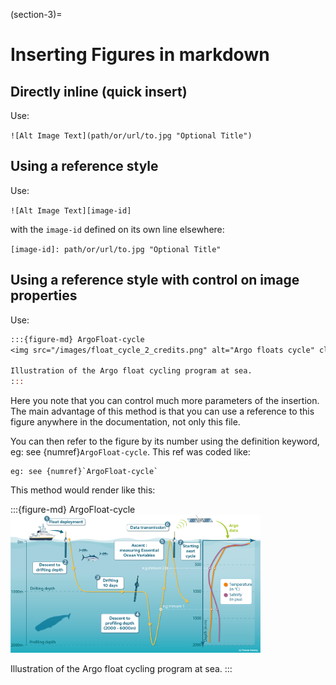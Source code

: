 (section-3)=
# Inserting Figures in markdown

## Directly inline (quick insert)
Use:

`![Alt Image Text](path/or/url/to.jpg "Optional Title")`

## Using a reference style
Use:

`![Alt Image Text][image-id]`  

with the ``image-id`` defined on its own line elsewhere:

`[image-id]: path/or/url/to.jpg "Optional Title"`

## Using a reference style with control on image properties
Use:

```rst
:::{figure-md} ArgoFloat-cycle
<img src="/images/float_cycle_2_credits.png" alt="Argo floats cycle" class="mb-1" width="400px">

Illustration of the Argo float cycling program at sea.
:::
```

Here you note that you can control much more parameters of the insertion. The main advantage of this method is that you can use a reference to this figure anywhere in the documentation, not only this file.

You can then refer to the figure by its number using the definition keyword, eg: see {numref}`ArgoFloat-cycle`. This ref was coded like:
```
eg: see {numref}`ArgoFloat-cycle`
```

This method would render like this:

:::{figure-md} ArgoFloat-cycle
<img src="/images/float_cycle_2_credits.png" alt="Argo floats cycle" class="mb-1" width="400px">

Illustration of the Argo float cycling program at sea.
:::
